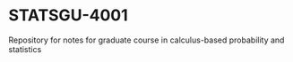 # STATSGU-4001
Repository for notes for graduate course in calculus-based probability and statistics
